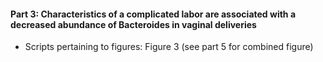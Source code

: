 #### Part 3: Characteristics of a complicated labor are associated with a decreased abundance of Bacteroides in vaginal deliveries
- Scripts pertaining to figures: Figure 3 (see part 5 for combined figure) 
